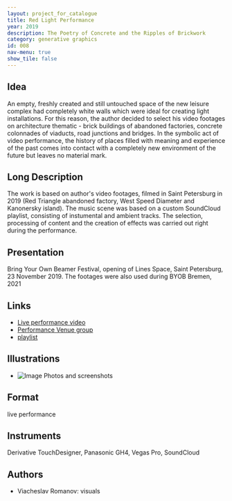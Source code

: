 ```yaml
---
layout: project_for_catalogue
title: Red Light Performance
year: 2019
description: The Poetry of Concrete and the Ripples of Brickwork
category: generative graphics
id: 008
nav-menu: true
show_tile: false
---
```

## Idea

An empty, freshly created and still untouched space of the new leisure complex had completely white walls which were ideal for creating light installations. For this reason, the author decided to select his video footages on architecture thematic - brick buildings of abandoned factories, concrete colonnades of viaducts, road junctions and bridges. In the symbolic act of video performance, the history of places filled with meaning and experience of the past comes into contact with a completely new environment of the future but leaves no material mark.

## Long Description

The work is based on author's video footages, filmed in Saint Petersburg in 2019 (Red Triangle abandoned factory, West Speed Diameter and Kanonersky island). The music scene was based on a custom SoundCloud playlist, consisting of instumental and ambient tracks. The selection, processing of content and the creation of effects was carried out right during the performance.

## Presentation

Bring Your Own Beamer Festival, opening of Lines Space, Saint Petersburg, 23 November 2019. The footages were also used during BYOB Bremen, 2021

## Links

- [Live performance video](https://youtu.be/JCKsd_0dzWE)
- [Performance Venue group](https://www.facebook.com/events/508844193293533/?active_tab=discussion)
- [playlist](https://soundcloud.com/lrmlhnvgvrma/sets/lines-23-11-2019)

## Illustrations

- ![Image]('url') Photos and screenshots

## Format

live performance

## Instruments

Derivative TouchDesigner, Panasonic GH4, Vegas Pro, SoundCloud

## Authors

- Viacheslav Romanov: visuals

